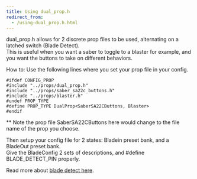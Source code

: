 ```yaml
---
title: Using dual_prop.h
redirect_from:
  - /using-dual_prop.h.html
---
```

dual_prop.h allows for 2 discrete prop files to be used, 
alternating on a latched switch (Blade Detect).   
This is useful when you want a saber to 
toggle to a blaster for example, 
and you want the buttons to take on different behaviors.

How to: Use the following lines where you set your prop file in your config.
```
#ifdef CONFIG_PROP   
#include "../props/dual_prop.h"   
#include "../props/saber_sa22c_buttons.h"   
#include "../props/blaster.h"   
#undef PROP_TYPE   
#define PROP_TYPE DualProp<SaberSA22CButtons, Blaster>   
#endif   
```
** Note the prop file SaberSA22CButtons here would change
to the file name of the prop you choose.

Then setup your config file for 2 states:
Bladein preset bank, and a BladeOut preset bank.   
Give the BladeConfig 2 sets of descriptions, and
#define BLADE_DETECT_PIN properly.

Read more about [blade detect here](blade-detect.md).
